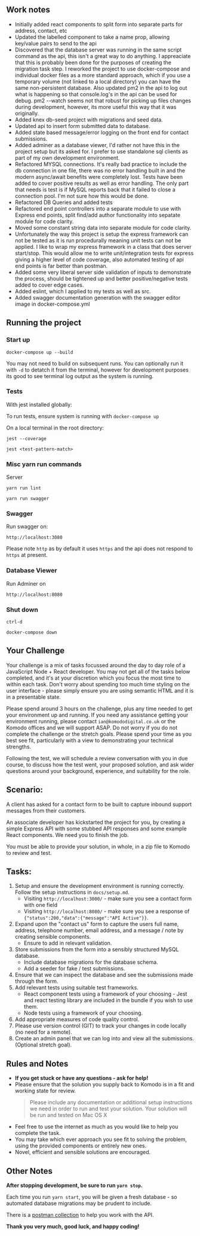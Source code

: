 ## Work notes

- Initially added react components to split form into separate parts for address, contact, etc
- Updated the labelled component to take a name prop, allowing key/value pairs to send to the api
- Discovered that the database server was running in the same script command as the api, this isn't a great way to do anything. I appreaciate that this is probably been done for the purposes of creating the migration task step. I reworked the project to use docker-compose and individual docker files as a more standard approach, which if you use a temporary volume (not linked to a local directory) you can have the same non-persistent database. Also updated pm2 in the api to log out what is happening so that console.log's in the api can be used for debug. pm2 --watch seems not that robust for picking up files changes during development, however, its more useful this way that it was originally.
- Added knex db-seed project with migrations and seed data.
- Updated api to insert form submitted data to database.
- Added state based message/error logging on the front end for contact submissions.
- Added adminer as a database viewer, I'd rather not have this in the project setup but its asked for. I prefer to use standalone sql clients as part of my own development environment.
- Refactored MYSQL connections. It's really bad practice to include the db connection in one file, there was no error handling built in and the modern async/await benefits were completely lost. Tests have been added to cover positive results as well as error handling. The only part that needs is test is if MySQL reports back that it failed to close a connection pool. I'm not sure how this would be done.
- Refactored DB Queries and added tests
- Refactored end point controllers into a separate module to use with Express end points, split find/add author functionality into sepatate module for code clarity.
- Moved some constant string data into separate module for code clarity.
- Unfortunately the way this project is setup the express framework can not be tested as it is run procedurally meaning unit tests can not be applied. I like to wrap my express framework in a class that does server start/stop. This would allow me to write unit/integration tests for express giving a higher level of code coverage, also automated testing of api end points is far better than postman.
- Added some very liberal server side validation of inputs to demonstrate the process, should be tightened up and better positive/negative tests added to cover edge cases.
- Added eslint, which I applied to my tests as well as src.
- Added swagger documentation generation with the swagger editor image in docker-compose.yml

## Running the project

### Start up

`docker-compose up --build`

You may not need to build on subsequent runs. You can optionally run it with `-d` to detatch it from the terminal, however for development purposes its good to see terminal log output as the system is running.

### Tests

With jest installed globally:

To run tests, ensure system is running with `docker-compose up`

On a local terminal in the root directory:

`jest --coverage`

`jest <test-pattern-match>`

### Misc yarn run commands

Server

`yarn run lint`

`yarn run swagger`

### Swagger

Run swagger on:

`http://localhost:3080`

Please note `http` as by default it uses `https` and the api does not respond to `https` at present.

### Database Viewer

Run Adminer on

`http://localhost:8080`

### Shut down

`ctrl-d`

`docker-compose down`

## Your Challenge

Your challenge is a mix of tasks focussed around the day to day role of a JavaScript Node + React developer.
You may not get all of the tasks below completed, and it's at your discretion which you focus the most time to within each task.
Don't worry about spending too much time styling on the user interface - please simply ensure you are using semantic HTML and it is in a presentable state.

Please spend around 3 hours on the challenge, plus any time needed to get your environment up and running. If you need any assistance getting your environment running, please contact `ian@komododigital.co.uk` or the Komodo offices and we will support ASAP. Do not worry if you do not complete the challenge or the stretch goals. Please spend your time as you best see fit, particularly with a view to demonstrating your technical strengths.

Following the test, we will schedule a review conversation with you in due course, to discuss how the test went, your proposed solution, and ask wider questions around your background, experience, and suitability for the role.

## Scenario:

A client has asked for a contact form to be built to capture inbound support messages from their customers.

An associate developer has kickstarted the project for you, by creating a simple Express API with some stubbed API responses and some example React components. We need you to finish the job.

You must be able to provide your solution, in whole, in a zip file to Komodo to review and test.

## Tasks:

1. Setup and ensure the development environment is running correctly. Follow the setup instructions in `docs/setup.md`.
   - Visiting `http://localhost:3000/` - make sure you see a contact form with one field
   - Visiting `http://localhost:8080/` - make sure you see a response of `{"status":200,"data":{"message":"API Active"}}`.
2. Expand upon the "contact us" form to capture the users full name, address, telephone number, email address, and a message / note by creating sensible components.
   - Ensure to add in relevant validation.
3. Store submissions from the form into a sensibly structured MySQL database.
   - Include database migrations for the database schema.
   - Add a seeder for fake / test submissions.
4. Ensure that we can inspect the database and see the submissions made through the form.
5. Add relevant tests using suitable test frameworks.
   - React component tests using a framework of your choosing - Jest and react testing library are included in the bundle if you wish to use them.
   - Node tests using a framework of your choosing.
6. Add appropriate measures of code quality control.
7. Please use version control (GIT) to track your changes in code locally (no need for a remote).
8. Create an admin panel that we can log into and view all the submissions. (Optional stretch goal).

## Rules and Notes

- **If you get stuck or have any questions - ask for help!**
- Please ensure that the solution you supply back to Komodo is in a fit and working state for review.
  > Please include any documentation or additional setup instructions we need in order to run and test your solution.
  > Your solution will be run and tested on Mac OS X
- Feel free to use the internet as much as you would like to help you complete the task.
- You may take which ever approach you see fit to solving the problem, using the provided components or entirely new ones.
- Novel, efficient and sensible solutions are encouraged.

## Other Notes

**After stopping development, be sure to run `yarn stop`.**

Each time you run `yarn start`, you will be given a fresh database - so automated database migrations may be prudent to include.

There is a [postman collection](https://www.postman.com/) to help you work with the API.

**Thank you very much, good luck, and happy coding!**

